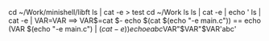 cd ~/Work/minishell/libft
ls | cat -e > test
cd ~/Work
ls
ls | cat -e | echo '
ls | cat -e |
VAR$=$VAR  ==> VAR$=cat
$-
echo $(cat $(echo "-e main.c")) == echo $($VAR $(echo "-e main.c") | $(cat -e))
echo eabc$VAR"$VAR"$VAR'abc'
